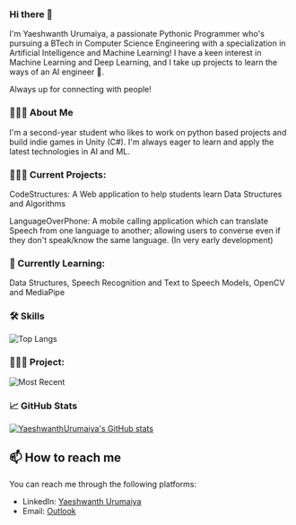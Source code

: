 ### Hi there 👋

I'm Yaeshwanth Urumaiya, a passionate Pythonic Programmer who's pursuing a BTech in Computer Science Engineering with a specialization in Artificial Intelligence and Machine Learning! I have a keen interest in Machine Learning and Deep Learning, and I take up projects to learn the ways of an AI engineer 🐼.

Always up for connecting with people! 

### 👩🏻‍💻 About Me

I'm a second-year student who likes to work on python based projects and build indie games in Unity (C#). I'm always eager to learn and apply the latest technologies in AI and ML.

### 👩🏻‍💻 Current Projects:

CodeStructures: A Web application to help students learn Data Structures and Algorithms

LanguageOverPhone: A mobile calling application which can translate Speech from one language to another; allowing users to converse even if they don't speak/know the same language. (In very early development)

### 📑 Currently Learning:

Data Structures, Speech Recognition and Text to Speech Models, OpenCV and MediaPipe

### 🛠 Skills
![Top Langs](https://github-readme-stats.vercel.app/api/top-langs/?username=YaeshwanthUrumaiya&layout=compact&theme=vision-friendly-dark)

### 👩🏻‍💻 Project:
![Most Recent](https://github-readme-stats.vercel.app/api/pin/?username=YaeshwanthUrumaiya&repo=CodeStructures&theme=vision-friendly-dark)


### 📈 GitHub Stats
[![YaeshwanthUrumaiya's GitHub stats](https://github-readme-stats.vercel.app/api?username=YaeshwanthUrumaiya&show_icons=true&theme=vision-friendly-dark&count_private=true&hide=issues,prs,contribs)](https://github.com/YaeshwanthUrumaiya/github-readme-stats)


## 📫 How to reach me
 You can reach me through the following platforms:
 - LinkedIn: [Yaeshwanth Urumaiya](https://www.linkedin.com/in/yaeshwanth-urumaiya-323850260/)
 - Email: [Outlook](mailto:yaeshwanthurumaiya@outlook.com)
